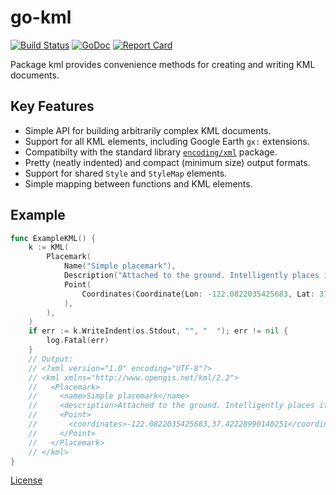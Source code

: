# go-kml

[![Build Status](https://travis-ci.org/twpayne/go-kml.svg?branch=master)](https://travis-ci.org/twpayne/go-kml)
[![GoDoc](https://godoc.org/github.com/twpayne/go-kml?status.svg)](https://godoc.org/github.com/twpayne/go-kml)
[![Report Card](https://goreportcard.com/badge/github.com/twpayne/go-kml)](https://goreportcard.com/report/github.com/twpayne/go-kml)

Package kml provides convenience methods for creating and writing KML documents.

## Key Features

 * Simple API for building arbitrarily complex KML documents.
 * Support for all KML elements, including Google Earth `gx:` extensions.
 * Compatibilty with the standard library [`encoding/xml`](https://godoc.org/encoding/xml) package.
 * Pretty (neatly indented) and compact (minimum size) output formats.
 * Support for shared `Style` and `StyleMap` elements.
 * Simple mapping between functions and KML elements.


## Example

```go
func ExampleKML() {
	k := KML(
		Placemark(
			Name("Simple placemark"),
			Description("Attached to the ground. Intelligently places itself at the height of the underlying terrain."),
			Point(
				Coordinates(Coordinate{Lon: -122.0822035425683, Lat: 37.42228990140251}),
			),
		),
	)
	if err := k.WriteIndent(os.Stdout, "", "  "); err != nil {
		log.Fatal(err)
	}
	// Output:
	// <?xml version="1.0" encoding="UTF-8"?>
	// <kml xmlns="http://www.opengis.net/kml/2.2">
	//   <Placemark>
	//     <name>Simple placemark</name>
	//     <description>Attached to the ground. Intelligently places itself at the height of the underlying terrain.</description>
	//     <Point>
	//       <coordinates>-122.0822035425683,37.42228990140251</coordinates>
	//     </Point>
	//   </Placemark>
	// </kml>
}
```

[License](LICENSE)
